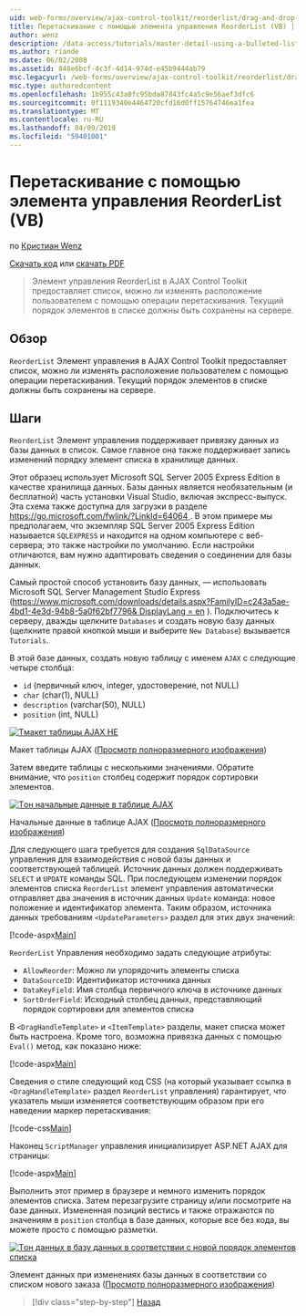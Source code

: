 ```yaml
---
uid: web-forms/overview/ajax-control-toolkit/reorderlist/drag-and-drop-via-reorderlist-vb
title: Перетаскивание с помощью элемента управления ReorderList (VB) | Документация Майкрософт
author: wenz
description: /data-access/tutorials/master-detail-using-a-bulleted-list-of-master-records-with-a-details-datalist-vb
ms.author: riande
ms.date: 06/02/2008
ms.assetid: 848e6bcf-4c3f-4d14-974d-e45b9444ab79
msc.legacyurl: /web-forms/overview/ajax-control-toolkit/reorderlist/drag-and-drop-via-reorderlist-vb
msc.type: authoredcontent
ms.openlocfilehash: 1b955c43a0fc95bda87843fc4a5c9e56aef3dfc6
ms.sourcegitcommit: 0f1119340e4464720cfd16d0ff15764746ea1fea
ms.translationtype: MT
ms.contentlocale: ru-RU
ms.lasthandoff: 04/09/2019
ms.locfileid: "59401001"
---
```

# <a name="drag-and-drop-via-reorderlist-vb"></a>Перетаскивание с помощью элемента управления ReorderList (VB)

по [Кристиан Wenz](https://github.com/wenz)

[Скачать код](http://download.microsoft.com/download/9/3/f/93f8daea-bebd-4821-833b-95205389c7d0/ReorderList5.vb.zip) или [скачать PDF](http://download.microsoft.com/download/2/d/c/2dc10e34-6983-41d4-9c08-f78f5387d32b/reorderlist5VB.pdf)

> Элемент управления ReorderList в AJAX Control Toolkit предоставляет список, можно ли изменять расположение пользователем с помощью операции перетаскивания. Текущий порядок элементов в списке должны быть сохранены на сервере.


## <a name="overview"></a>Обзор

`ReorderList` Элемент управления в AJAX Control Toolkit предоставляет список, можно ли изменять расположение пользователем с помощью операции перетаскивания. Текущий порядок элементов в списке должны быть сохранены на сервере.

## <a name="steps"></a>Шаги

`ReorderList` Элемент управления поддерживает привязку данных из базы данных в список. Самое главное она также поддерживает запись изменений порядку элемент списка в хранилище данных.

Этот образец использует Microsoft SQL Server 2005 Express Edition в качестве хранилища данных. Базы данных является необязательным (и бесплатной) часть установки Visual Studio, включая экспресс-выпуск. Эта схема также доступна для загрузки в разделе [ https://go.microsoft.com/fwlink/?LinkId=64064 ](https://go.microsoft.com/fwlink/?LinkId=64064). В этом примере мы предполагаем, что экземпляр SQL Server 2005 Express Edition называется `SQLEXPRESS` и находится на одном компьютере с веб-сервера; это также настройки по умолчанию. Если настройки отличаются, вам нужно адаптировать сведения о соединении для базы данных.

Самый простой способ установить базу данных, — использовать Microsoft SQL Server Management Studio Express ([https://www.microsoft.com/downloads/details.aspx?FamilyID=c243a5ae-4bd1-4e3d-94b8-5a0f62bf7796&amp; DisplayLang = en](https://www.microsoft.com/downloads/details.aspx?FamilyID=c243a5ae-4bd1-4e3d-94b8-5a0f62bf7796&amp;DisplayLang=en) ). Подключитесь к серверу, дважды щелкните `Databases` и создать новую базу данных (щелкните правой кнопкой мыши и выберите `New Database`) вызывается `Tutorials`.

В этой базе данных, создать новую таблицу с именем `AJAX` с следующие четыре столбца:

- `id` (первичный ключ, integer, удостоверение, not NULL)
- `char` (char(1), NULL)
- `description` (varchar(50), NULL)
- `position` (int, NULL)


[![Tмакет таблицы AJAX HE](drag-and-drop-via-reorderlist-vb/_static/image2.png)](drag-and-drop-via-reorderlist-vb/_static/image1.png)

Макет таблицы AJAX ([Просмотр полноразмерного изображения](drag-and-drop-via-reorderlist-vb/_static/image3.png))


Затем введите таблицы с несколькими значениями. Обратите внимание, что `position` столбец содержит порядок сортировки элементов.


[![Tон начальные данные в таблице AJAX](drag-and-drop-via-reorderlist-vb/_static/image5.png)](drag-and-drop-via-reorderlist-vb/_static/image4.png)

Начальные данные в таблице AJAX ([Просмотр полноразмерного изображения](drag-and-drop-via-reorderlist-vb/_static/image6.png))


Для следующего шага требуется для создания `SqlDataSource` управления для взаимодействия с новой базы данных и соответствующей таблицей. Источник данных должен поддерживать `SELECT` и `UPDATE` команды SQL. При последующем изменении порядок элементов списка `ReorderList` элемент управления автоматически отправляет два значения в источник данных `Update` команда: новое положение и идентификатор элемента. Таким образом, источника данных требованиям `<UpdateParameters>` раздел для этих двух значений:

[!code-aspx[Main](drag-and-drop-via-reorderlist-vb/samples/sample1.aspx)]

`ReorderList` Управления необходимо задать следующие атрибуты:

- `AllowReorder`: Можно ли упорядочить элементы списка
- `DataSourceID`: Идентификатор источника данных
- `DataKeyField`: Имя столбца первичного ключа в источнике данных
- `SortOrderField`: Исходный столбец данных, представляющий порядок сортировки для элементов списка

В `<DragHandleTemplate>` и `<ItemTemplate>` разделы, макет списка может быть настроена. Кроме того, возможна привязка данных с помощью `Eval()` метод, как показано ниже:

[!code-aspx[Main](drag-and-drop-via-reorderlist-vb/samples/sample2.aspx)]

Сведения о стиле следующий код CSS (на который указывает ссылка в `<DragHandleTemplate>` раздел `ReorderList` управления) гарантирует, что указатель мыши изменяется соответствующим образом при его наведении маркер перетаскивания:

[!code-css[Main](drag-and-drop-via-reorderlist-vb/samples/sample3.css)]

Наконец `ScriptManager` управления инициализирует ASP.NET AJAX для страницы:

[!code-aspx[Main](drag-and-drop-via-reorderlist-vb/samples/sample4.aspx)]

Выполнить этот пример в браузере и немного изменить порядок элементов списка. Затем перезагрузите страницу и/или посмотрите на базе данных. Измененная позиций вестись и также отражаются по значениям в `position` столбца в базе данных, которые все без кода, вы можете просто с помощью разметки.


[![Tон данных в базу данных в соответствии с новой порядок элементов списка](drag-and-drop-via-reorderlist-vb/_static/image8.png)](drag-and-drop-via-reorderlist-vb/_static/image7.png)

Элемент данных при изменениях базы данных в соответствии со списком нового заказа ([Просмотр полноразмерного изображения](drag-and-drop-via-reorderlist-vb/_static/image9.png))

> [!div class="step-by-step"]
> [Назад](using-postbacks-with-reorderlist-vb.md)
